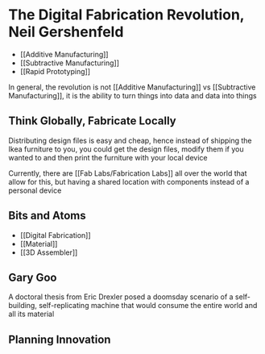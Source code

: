 # The Digital Fabrication Revolution, Neil Gershenfeld
- [[Additive Manufacturing]]
- [[Subtractive Manufacturing]]
- [[Rapid Prototyping]]
 
In general, the revolution is not [[Additive Manufacturing]] vs [[Subtractive Manufacturing]], it is the ability to turn things into data and data into things

## Think Globally, Fabricate Locally
Distributing design files is easy and cheap, hence instead of shipping the Ikea furniture to you, you could get the design files, modify them if you wanted to and then print the furniture with your local device

Currently, there are [[Fab Labs/Fabrication Labs]] all over the world that allow for this, but having a shared location with components instead of a personal device

## Bits and Atoms
- [[Digital Fabrication]]
- [[Material]]
- [[3D Assembler]]

## Gary Goo
A doctoral thesis from Eric Drexler posed a doomsday scenario of a self-building, self-replicating machine that would consume the entire world and all its material

## Planning Innovation 


